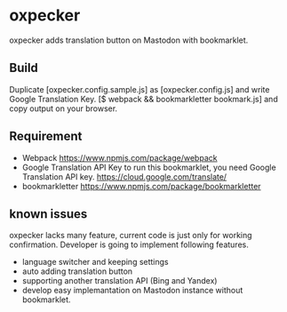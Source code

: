 # oxpecker
oxpecker adds translation button on Mastodon with bookmarklet.

## Build
Duplicate [oxpecker.config.sample.js] as [oxpecker.config.js] and write Google Translation Key.
[$ webpack && bookmarkletter bookmark.js]
 and copy output on your browser.

## Requirement
- Webpack https://www.npmjs.com/package/webpack
- Google Translation API Key
to run this bookmarklet, you need Google Translation API key.
https://cloud.google.com/translate/
- bookmarkletter https://www.npmjs.com/package/bookmarkletter

## known issues
oxpecker lacks many feature, current code is just only for working confirmation.
Developer is going to implement following features.
- language switcher and keeping settings
- auto adding translation button
- supporting another translation API (Bing and Yandex)
- develop easy implemantation on Mastodon instance without bookmarklet.
